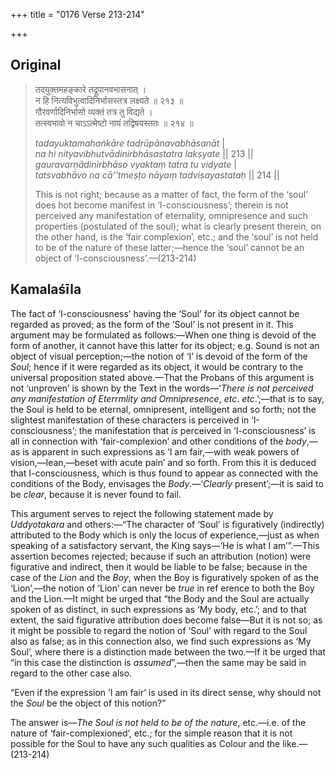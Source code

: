 +++
title = "0176 Verse 213-214"

+++
## Original 
>
> तदयुक्तमहङ्कारे तद्रूपानवभासनात् ।  
> न हि नित्यविभुत्वादिनिर्भासस्तत्र लक्ष्यते ॥ २१३ ॥  
> गौरवर्णादिनिर्भासो व्यक्तं तत्र तु विद्यते ।  
> तत्स्वभावो न चाऽऽत्मेष्टो नायं तद्विषयस्ततः ॥ २१४ ॥ 
>
> *tadayuktamahaṅkāre tadrūpānavabhāsanāt* \|  
> *na hi nityavibhutvādinirbhāsastatra lakṣyate* \|\| 213 \|\|  
> *gauravarṇādinirbhāso vyaktaṃ tatra tu vidyate* \|  
> *tatsvabhāvo na cā''tmeṣṭo nāyaṃ tadviṣayastataḥ* \|\| 214 \|\| 
>
> This is not right; because as a matter of fact, the form of the ‘soul’ does hot become manifest in ‘I-consciousness’; therein is not perceived any manifestation of eternality, omnipresence and such properties (postulated of the soul); what is clearly present therein, on the other hand, is the ‘fair complexion’, etc.; and the ‘soul’ is not held to be of the nature of these latter;—hence the ‘soul’ cannot be an object of ‘I-consciousness’.—(213-214)



## Kamalaśīla

The fact of ‘I-consciousness’ having the ‘Soul’ for its object cannot be regarded as proved; as the form of the ‘Soul’ is not present in it. This argument may be formulated as follows:—When one thing is devoid of the form of another, it cannot have this latter for its object; e.g. Sound is not an object of visual perception;—the notion of ‘I’ is devoid of the form of the *Soul*; hence if it were regarded as its object, it would be contrary to the universal proposition stated above.—That the Probans of this argument is not ‘unproven’ is shown by the Text in the words—‘*There is not perceived any manifestation of Eterrmlity and Omnipresence*, *etc*. *etc*.’;—that is to say, the Soul is held to be eternal, omnipresent, intelligent and so forth; not the slightest manifestation of these characters is perceived in ‘I-consciousness’; the manifestation that *is* perceived in ‘I-consciousness’ is all in connection with ‘fair-complexion’ and other conditions of the *body*,—as is apparent in such expressions as ‘I am fair,—with weak powers of vision,—lean,—beset with acute pain’ and so forth. From this it is deduced that I-consciousness, which is thus found to appear as connected with the conditions of the Body, envisages the *Body*.—‘*Clearly* present’;—it is said to be *clear*, because it is never found to fail.

This argument serves to reject the following statement made by *Uddyotakara* and others:—“The character of ‘Soul’ is figuratively (indirectly) attributed to the Body which is only the locus of experience,—just as when speaking of a satisfactory servant, the King says—‘He is what I am’”.—This assertion becomes rejected; because if such an attribution (notion) were figurative and indirect, then it would be liable to be false; because in the case of the *Lion* and the *Boy*, when the Boy is figuratively spoken of as the ‘Lion’,—the notion of ‘Lion’ can never be *true* in ref erence to both the Boy and the Lion.—It might be urged that “the Body and the Soul are actually spoken of as distinct, in such expressions as ‘My body, etc.’; and to that extent, the said figurative attribution does become false—But it is not so; as it might be possible to regard the notion of ‘Soul’ with regard to the Soul also as false; as in this connection also, we find such expressions as ‘My Soul’, where there is a distinction made between the two.—If it be urged that “in this case the distinction is *assumed*”,—then the same may be said in regard to the other case also.

“Even if the expression ‘I am fair’ is used in its direct sense, why should not the *Soul* be the object of this notion?”

The answer is—*The Soul is not held to be of the nature*, etc.—i.e. of the nature of ‘fair-complexioned’, etc.; for the simple reason that it is not possible for the Soul to have any such qualities as Colour and the like.—(213-214)



